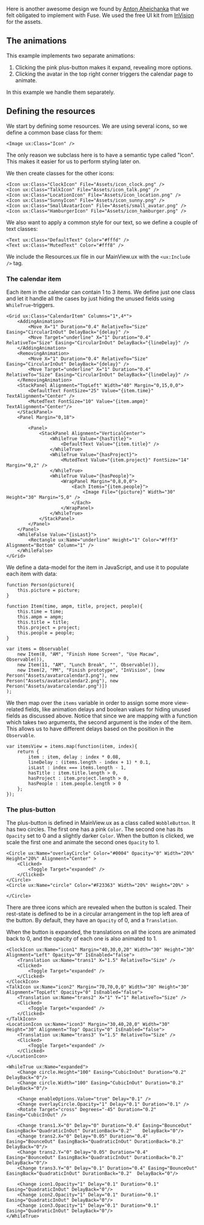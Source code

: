 Here is another awesome design we found by [Anton Aheichanka](https://dribbble.com/madebyanton) that we felt obligated to implement with Fuse. We used the free UI kit from [InVision](http://www.invisionapp.com/do) for the assets.

## The animations

This example implements two separate animations:

1. Clicking the pink plus-button makes it expand, revealing more options.
2. Clicking the avatar in the top right corner triggers the calendar page to animate.

In this example we handle them separately.

## Defining the resources

We start by defining some resources. We are using several icons, so we define a common base class for them:

<!-- snippet-begin:code/Resources.ux:IconClass -->

```
<Image ux:Class="Icon" />
```

<!-- snippet-end -->

The only reason we subclass here is to have a semantic type called "Icon". This makes it easier for us to perform styling later on.

We then create classes for the other icons:

<!-- snippet-begin:code/Resources.ux:TheOtherIcons -->

```
<Icon ux:Class="ClockIcon" File="Assets/icon_clock.png" />
<Icon ux:Class="TalkIcon" File="Assets/icon_talk.png" />
<Icon ux:Class="LocationIcon" File="Assets/icon_location.png" />
<Icon ux:Class="SunnyIcon" File="Assets/icon_sunny.png" />
<Icon ux:Class="SmallAvatarIcon" File="Assets/small_avatar.png" />
<Icon ux:Class="HamburgerIcon" File="Assets/icon_hamburger.png" />
```

<!-- snippet-end -->

We also want to apply a common style for our text, so we define a couple of text classes:

<!-- snippet-begin:code/Resources.ux:TextClasses -->

```
<Text ux:Class="DefaultText" Color="#fffd" />
<Text ux:Class="MutedText" Color="#fff8" />
```

<!-- snippet-end -->

We include the Resources.ux file in our MainView.ux with the `<ux:Include />` tag.


### The calendar item

Each item in the calendar can contain 1 to 3 items. We define just one class and let it handle all the cases by just hiding the unused fields using `WhileTrue`-triggers.

<!-- snippet-begin:code/Resources.ux:CalendarItem -->

```
<Grid ux:Class="CalendarItem" Columns="1*,4*">
    <AddingAnimation>
        <Move X="1" Duration="0.4" RelativeTo="Size" Easing="CircularInOut" DelayBack="{delay}" />
        <Move Target="underline" X="1" Duration="0.4" RelativeTo="Size" Easing="CircularInOut" DelayBack="{lineDelay}" />
    </AddingAnimation>
    <RemovingAnimation>
        <Move X="1" Duration="0.4" RelativeTo="Size" Easing="CircularInOut" DelayBack="{delay}" />
        <Move Target="underline" X="1" Duration="0.4" RelativeTo="Size" Easing="CircularInOut" DelayBack="{lineDelay}" />
    </RemovingAnimation>
    <StackPanel Alignment="TopLeft" Width="40" Margin="0,15,0,0">
        <DefaultText FontSize="25" Value="{item.time}" TextAlignment="Center" />
        <MutedText FontSize="10" Value="{item.ampm}" TextAlignment="Center"/>
    </StackPanel>
    <Panel Margin="0,18">

        <Panel>
            <StackPanel Alignment="VerticalCenter">
                <WhileTrue Value="{hasTitle}">
                    <DefaultText Value="{item.title}" />
                </WhileTrue>
                <WhileTrue Value="{hasProject}">
                    <MutedText Value="{item.project}" FontSize="14" Margin="0,2" />
                </WhileTrue>
                <WhileTrue Value="{hasPeople}">
                    <WrapPanel Margin="0,8,0,0">
                        <Each Items="{item.people}">
                            <Image File="{picture}" Width="30" Height="30" Margin="5,0" />
                        </Each>
                    </WrapPanel>
                </WhileTrue>
            </StackPanel>
        </Panel>
    </Panel>
    <WhileFalse Value="{isLast}">
        <Rectangle ux:Name="underline" Height="1" Color="#fff3" Alignment="Bottom" Column="1" />
    </WhileFalse>
</Grid>
```

<!-- snippet-end -->

We define a data-model for the item in JavaScript, and use it to populate each item with data:

<!-- snippet-begin:code/MainView.js:CalendarItemData -->

```
function Person(picture){
    this.picture = picture;
}

function Item(time, ampm, title, project, people){
    this.time = time;
    this.ampm = ampm;
    this.title = title;
    this.project = project;
    this.people = people;
}

var items = Observable(
    new Item(8, "AM", "Finish Home Screen", "Use Macaw", Observable()),
    new Item(11, "AM", "Lunch Break", "", Observable()),
    new Item(2, "PM", "Finish prototype", "InVision", [new Person("Assets/avatarcalendar3.png"), new Person("Assets/avatarcalendar2.png"), new Person("Assets/avatarcalendar.png")])
);
```

<!-- snippet-end -->

We then map over the `items` variable in order to assign some more view-related fields, like animation delays and boolean values for hiding unused fields as discussed above. Notice that since we are mapping with a function which takes two arguments, the second argument is the index of the item. This allows us to have different delays based on the position in the `Observable`.

<!-- snippet-begin:code/MainView.js:MapWithIndex -->

```
var itemsView = items.map(function(item, index){
    return {
        item : item, delay : index * 0.08,
        lineDelay : (items.length - index + 1) * 0.1,
        isLast : index === items.length - 1,
        hasTitle : item.title.length > 0,
        hasProject : item.project.length > 0,
        hasPeople : item.people.length > 0
    };
});
```

<!-- snippet-end -->

### The plus-button

The plus-button is defined in MainView.ux as a class called `WobbleButton`. It has two circles. The first one has a pink `Color`. The second one has its `Opacity` set to 0 and a slightly darker `Color`. When the button is clicked, we scale the first one and animate the second ones `Opacity` to 1.

<!-- snippet-begin:code/MainView.ux:TheTwoCircles -->

```
<Circle ux:Name="overlayCircle" Color="#0004" Opacity="0" Width="20%" Height="20%" Alignment="Center" >
    <Clicked>
        <Toggle Target="expanded" />
    </Clicked>
</Circle>
<Circle ux:Name="circle" Color="#F23363" Width="20%" Height="20%" >

</Circle>
```

<!-- snippet-end -->

There are three icons which are revealed when the button is scaled. Their rest-state is defined to be in a circular arrangement in the top left area of the button. By default, they have an `Opacity` of 0, and a `Translation`.

When the button is expanded, the translations on all the icons are animated back to 0, and the opacity of each one is also animated to 1.

<!-- snippet-begin:code/MainView.ux:TheButtonIcons -->

```
<ClockIcon ux:Name="icon1" Margin="40,30,0,20" Width="30" Height="30" Alignment="Left" Opacity="0" IsEnabled="false">
    <Translation ux:Name="trans1" X="1.5" RelativeTo="Size" />
    <Clicked>
        <Toggle Target="expanded" />
    </Clicked>
</ClockIcon>
<TalkIcon ux:Name="icon2" Margin="70,70,0,0" Width="30" Height="30" Alignment="TopLeft" Opacity="0" IsEnabled="false">
    <Translation ux:Name="trans2" X="1" Y="1" RelativeTo="Size" />
    <Clicked>
        <Toggle Target="expanded" />
    </Clicked>
</TalkIcon>
<LocationIcon ux:Name="icon3" Margin="30,40,20,0" Width="30" Height="30" Alignment="Top" Opacity="0" IsEnabled="false">
    <Translation ux:Name="trans3" Y="1.5" RelativeTo="Size" />
    <Clicked>
        <Toggle Target="expanded" />
    </Clicked>
</LocationIcon>
```

<!-- snippet-end -->

<!-- snippet-begin:code/MainView.ux:AnimatingTheButton -->

```
<WhileTrue ux:Name="expanded">
    <Change circle.Height="100" Easing="CubicInOut" Duration="0.2" DelayBack="0"/>
    <Change circle.Width="100" Easing="CubicInOut" Duration="0.2"  DelayBack="0"/>

    <Change enableOptions.Value="true" Delay="0.1" />
    <Change overlayCircle.Opacity="1" Delay="0.1" Duration="0.1" />
    <Rotate Target="cross" Degrees="-45" Duration="0.2" Easing="CubicInOut" />

    <Change trans1.X="0" Delay="0" Duration="0.4" Easing="BounceOut" EasingBack="QuadraticInOut" DurationBack="0.2"    DelayBack="0"/>
    <Change trans2.X="0" Delay="0.05" Duration="0.4" Easing="BounceOut" EasingBack="QuadraticInOut" DurationBack="0.2" DelayBack="0"/>
    <Change trans2.Y="0" Delay="0.05" Duration="0.4" Easing="BounceOut" EasingBack="QuadraticInOut" DurationBack="0.2" DelayBack="0"/>
    <Change trans3.Y="0" Delay="0.1" Duration="0.4" Easing="BounceOut" EasingBack="QuadraticInOut" DurationBack="0.2"  DelayBack="0"/>

    <Change icon1.Opacity="1" Delay="0.1" Duration="0.1" Easing="QuadraticInOut" DelayBack="0"/>
    <Change icon2.Opacity="1" Delay="0.1" Duration="0.1" Easing="QuadraticInOut" DelayBack="0"/>
    <Change icon3.Opacity="1" Delay="0.1" Duration="0.1" Easing="QuadraticInOut" DelayBack="0"/>
</WhileTrue>
```

<!-- snippet-end -->
